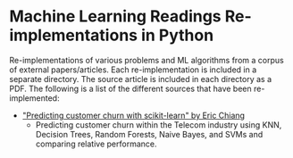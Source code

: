 # Machine Learning Readings Re-implementations in Python
Re-implementations of various problems and ML algorithms from a corpus of external papers/articles. Each re-implementation is included in a separate directory. The source article is included in each directory as a PDF. The following is a list of the different sources that have been re-implemented:

- ["Predicting customer churn with scikit-learn" by Eric Chiang](predicting_customer_churn/)
    - Predicting customer churn within the Telecom industry using KNN, Decision Trees, Random Forests, Naive Bayes, and SVMs and comparing relative performance.

  
